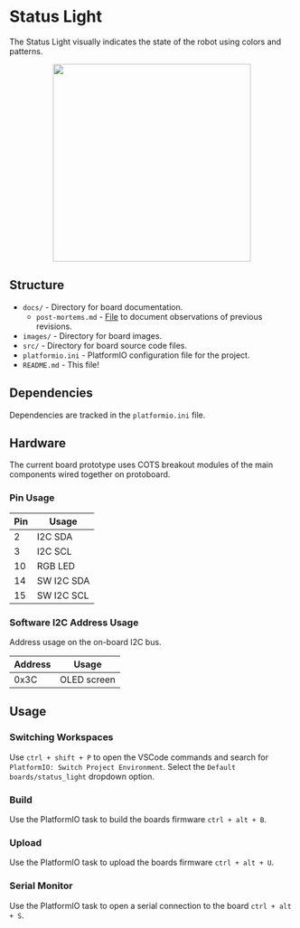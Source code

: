 # Status Light

The Status Light visually indicates the state of the robot using colors and
patterns.

<p align="center">
<image src="./images/v0.1.0_1.jpg" width="350px" />
</p>

## Structure

- `docs/` - Directory for board documentation.
  - `post-mortems.md` - [File](./docs/post-mortems.md) to document observations of previous revisions.
- `images/` - Directory for board images.
- `src/` - Directory for board source code files.
- `platformio.ini` - PlatformIO configuration file for the project.
- `README.md` - This file!

## Dependencies

Dependencies are tracked in the `platformio.ini` file.

## Hardware

The current board prototype uses COTS breakout modules of the main components
wired together on protoboard.

### Pin Usage

| Pin | Usage      |
| --- | ---------- |
| 2   | I2C SDA    |
| 3   | I2C SCL    |
| 10  | RGB LED    |
| 14  | SW I2C SDA |
| 15  | SW I2C SCL |

### Software I2C Address Usage

Address usage on the on-board I2C bus.

| Address | Usage       |
| ------- | ----------- |
| 0x3C    | OLED screen |

## Usage

### Switching Workspaces

Use `ctrl + shift + P` to open the VSCode commands and search for `PlatformIO: Switch Project Environment`. Select the `Default boards/status_light` dropdown option.

### Build

Use the PlatformIO task to build the boards firmware `ctrl + alt + B`.

### Upload

Use the PlatformIO task to upload the boards firmware `ctrl + alt + U`.

### Serial Monitor

Use the PlatformIO task to open a serial connection to the board `ctrl + alt + S`.
